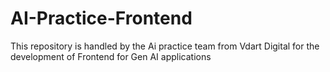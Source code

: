 # AI-Practice-Frontend
This repository is handled by the Ai practice team from Vdart Digital for the development of Frontend for Gen AI applications
